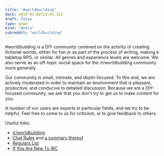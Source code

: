 ```yaml
---
title: "#worldbuilding"
date: 2019-01-02T22:01:31Z
draft: false
type: page
kind: "media"
subreddit: "worldbuilding"
---
```


#worldbuilding is a DIY community centered on the activity of creating fictional worlds, either for fun or as part of the process of writing, making a tabletop RPG, or similar. All genres and experience levels are welcome. We also serve as an off-topic social space for the /r/worldbuilding community more generally.

Our community is small, intimate, and depth-focused. To this end, we are actively moderated in order to maintain an environment that is pleasant, productive, and conducive to detailed discussion. Because we are a DIY-focused community, we ask that you don't try to get us to make content for you.

A number of our users are experts in particular fields, and we try to be helpful. Feel free to come to us for criticism, or to give feedback to others.

Useful links:

+ [/r/worldbuilding](https://www.reddit.com/r/worldbuilding/)
+ [Chat Rules](https://www.reddit.com/r/worldbuilding/wiki/chatrules) and [a summary thereof](http://goo.gl/TnIKiK)
+ [Regulars List](https://www.reddit.com/r/worldbuilding/wiki/irc-regulars)
+ [If You Are New To IRC](https://www.reddit.com/r/worldbuilding/wiki/irc)
